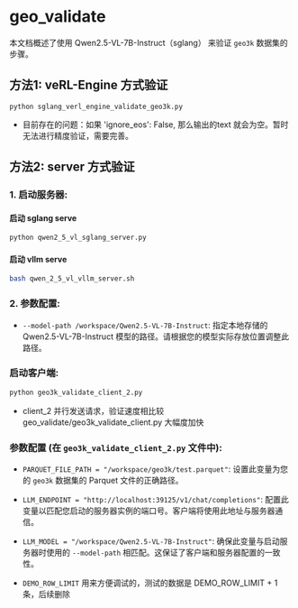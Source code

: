 # geo_validate

本文档概述了使用 Qwen2.5-VL-7B-Instruct（sglang） 来验证 `geo3k` 数据集的步骤。

## 方法1: veRL-Engine 方式验证
```
python sglang_verl_engine_validate_geo3k.py
```

- 目前存在的问题：如果 'ignore_eos': False, 那么输出的text 就会为空。暂时无法进行精度验证，需要完善。

## 方法2: server 方式验证

### 1.  **启动服务器:**

#### **启动 sglang serve**
```bash
python qwen2_5_vl_sglang_server.py
```

#### **启动 vllm serve**
```bash
bash qwen_2_5_vl_vllm_server.sh
```

### 2.  **参数配置:**

*   `--model-path /workspace/Qwen2.5-VL-7B-Instruct`: 指定本地存储的 Qwen2.5-VL-7B-Instruct 模型的路径。请根据您的模型实际存放位置调整此路径。

###  **启动客户端:**

```bash
python geo3k_validate_client_2.py
```

- client_2 并行发送请求，验证速度相比较 geo_validate/geo3k_validate_client.py 大幅度加快


###  **参数配置 (在 `geo3k_validate_client_2.py` 文件中):**

*   `PARQUET_FILE_PATH = "/workspace/geo3k/test.parquet"`:  设置此变量为您的 `geo3k` 数据集的 Parquet 文件的正确路径。

*   `LLM_ENDPOINT = "http://localhost:39125/v1/chat/completions"`: 配置此变量以匹配您启动的服务器实例的端口号。客户端将使用此地址与服务器通信。

*   `LLM_MODEL = "/workspace/Qwen2.5-VL-7B-Instruct"`: 确保此变量与启动服务器时使用的 `--model-path` 相匹配。这保证了客户端和服务器配置的一致性。

* `DEMO_ROW_LIMIT` 用来方便调试的，测试的数据是 DEMO_ROW_LIMIT + 1 条，后续删除


